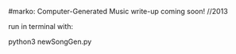 #marko: Computer-Generated Music
write-up coming soon!
//2013

run in terminal with:

python3 newSongGen.py
